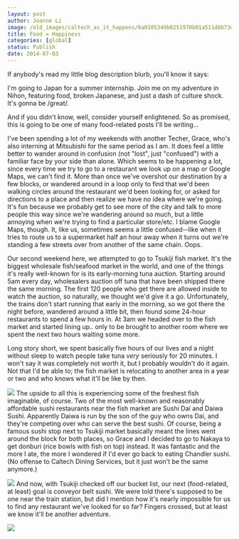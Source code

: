 ```yaml
---
layout: post
author: Joanne Li
image: /old_images/caltech_as_it_happens/6a0105349b8251970b01a511d8b73d970c.jpg
title: Food = Happiness
categories: [global]
status: Publish
date: 2014-07-03
---
```


If anybody's read my little blog description blurb, you'll know it says:

I'm going to Japan for a summer internship. Join me on my adventure in Nihon, featuring food, broken Japanese, and just a dash of culture shock. It's gonna be /great/.


And if you didn't know, well, consider yourself enlightened. So as promised, this is going to be one of many food-related posts I'll be writing...

I've been spending a lot of my weekends with another Techer, Grace, who's also interning at Mitsubishi for the same period as I am. It does feel a little better to wander around in confusion (not "lost", just "confused") with a familiar face by your side than alone. Which seems to be happening a lot, since every time we try to go to a restaurant we look up on a map or Google Maps, we can't find it. More than once we've overshot our destination by a few blocks, or wandered around in a loop only to find that we'd been walking circles around the restaurant we'd been looking for, or asked for directions to a place and then realize we have no idea where we're going. It's fun because we probably get to see more of the city and talk to more people this way since we're wandering around so much, but a little annoying when we're trying to find a particular store/etc. I blame Google Maps, though. It, like us, sometimes seems a little confused--like when it tries to route us to a supermarket half an hour away when it turns out we're standing a few streets over from another of the same chain. Oops.

Our second weekend here, we attempted to go to Tsukiji fish market. It's the biggest wholesale fish/seafood market in the world, and one of the things it's really well-known for is its early-morning tuna auction. Starting around 5am every day, wholesalers auction off tuna that have been shipped there the same morning. The first 120 people who get there are allowed inside to watch the auction, so naturally, we thought we'd give it a go. Unfortunately, the trains don't start running that early in the morning, so we got there the night before, wandered around a little bit, then found some 24-hour restaurants to spend a few hours in. At 3am we headed over to the fish market and started lining up.. only to be brought to another room where we spent the next two hours waiting some more.

Long story short, we spent basically five hours of our lives and a night without sleep to watch people take tuna *very* seriously for 20 minutes. I won't say it was completely not worth it, but I probably wouldn't do it again. Not that I'd be able to; the fish market is relocating to another area in a year or two and who knows what it'll be like by then.


![](/old_images/caltech_as_it_happens/6a0105349b8251970b01a73de42083970d.jpg)
The upside to all this is experiencing some of the freshest fish imaginable, of course. Two of the most well-known and reasonably affordable sushi restaurants near the fish market are Sushi Dai and Daiwa Sushi. Apparently Daiwa is run by the son of the guy who owns Dai, and they're competing over who can serve the best sushi. Of course, being a famous sushi stop next to Tsukiji market basically meant the lines went around the block for both places, so Grace and I decided to go to Nakaya to get donburi (rice bowls with fish on top) instead. It was fantastic and the more I ate, the more I wondered if I'd ever go back to eating Chandler sushi. (No offense to Caltech Dining Services, but it just won't be the same anymore.)


![](/old_images/caltech_as_it_happens/6a0105349b8251970b01a511d8b67f970c.jpg)
And now, with Tsukiji checked off our bucket list, our next (food-related, at least) goal is conveyor belt sushi. We were told there's supposed to be one near the train station, but did I mention how it's nearly impossible for us to find any restaurant we've looked for so far? Fingers crossed, but at least we know it'll be another adventure.


![](/old_images/6a01a511d0e278970c01a3fd292371970b-pi.jpg)
